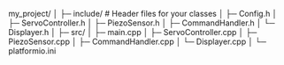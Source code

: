 my_project/
│
├─ include/               # Header files for your classes
│   ├─ Config.h
│   ├─ ServoController.h
│   ├─ PiezoSensor.h
│   ├─ CommandHandler.h
│   └─ Displayer.h
│
├─ src/
│   ├─ main.cpp
│   ├─ ServoController.cpp
│   ├─ PiezoSensor.cpp
│   ├─ CommandHandler.cpp
│   └─ Displayer.cpp
│
└─ platformio.ini
